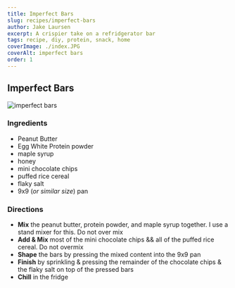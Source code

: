 ```yaml
---
title: Imperfect Bars
slug: recipes/imperfect-bars
author: Jake Laursen
excerpt: A crispier take on a refridgerator bar
tags: recipe, diy, protein, snack, home
coverImage: ./index.JPG
coverAlt: imperfect bars
order: 1
---
```


## Imperfect Bars

![imperfect bars](./imperfect-bars/imperfect-bars.png)

### Ingredients

- Peanut Butter
- Egg White Protein powder
- maple syrup
- honey
- mini chocolate chips
- puffed rice cereal
- flaky salt
- 9x9 (_or similar size_) pan

### Directions

- **Mix** the peanut butter, protein powder, and maple syrup together. I use a stand mixer for this. Do not over mix
- **Add & Mix** most of the mini chocolate chips && all of the puffed rice cereal. Do not overmix
- **Shape** the bars by pressing the mixed content into the 9x9 pan
- **Finish** by sprinkling & pressing the remainder of the chocolate chips & the flaky salt on top of the pressed bars
- **Chill** in the fridge
